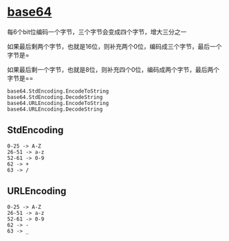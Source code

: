 # [base64](https://pkg.go.dev/encoding/base64)

每6个bit位编码一个字节，三个字节会变成四个字节，增大三分之一

如果最后剩两个字节，也就是16位，则补充两个0位，编码成三个字节，最后一个字节是=

如果最后剩一个字节，也就是8位，则补充四个0位，编码成两个字节，最后两个字节是==

```golang
base64.StdEncoding.EncodeToString
base64.StdEncoding.DecodeString
base64.URLEncoding.EncodeToString
base64.URLEncoding.DecodeString
```

## StdEncoding

```text
0-25 -> A-Z
26-51 -> a-z
52-61 -> 0-9
62 -> +
63 -> /
```

## URLEncoding

```text
0-25 -> A-Z
26-51 -> a-z
52-61 -> 0-9
62 -> -
63 -> _
```
